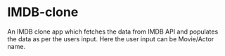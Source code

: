 # IMDB-clone

An IMDB clone app which fetches the data from IMDB API and populates the data as per the users input.
Here the user input can be Movie/Actor name.
